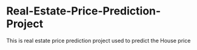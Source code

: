# Real-Estate-Price-Prediction-Project
This is real estate price prediction project used to predict the House price
